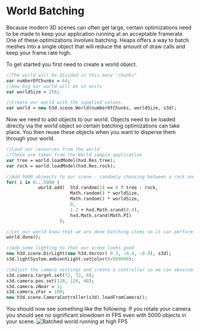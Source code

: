 # World Batching

Because modern 3D scenes can often get large, certain optimizations need to be made to keep your application running at an acceptable framerate. One of these optimizations involves batching. Heaps offers a way to batch meshes into a single object that will reduce the amount of draw calls and keep your frame rate high.

To get started you first need to create a world object.
```haxe
//The world will be divided in this many "chunks"
var numberOfChunks = 64;
//How big our world will be in units
var worldSize = 256;

//Create our world with the supplied values.
var world = new h3d.scene.World(numberOfChunks, worldSize, s3d);
```

Now we need to add objects to our world. Objects need to be loaded directly via the world object so certain batching optimizations can take place. You then reuse these objects when you want to disperse them through your world.

```haxe
//Loud our resources from the world
//These are taken from the World sample application
var tree = world.loadModel(hxd.Res.tree);
var rock = world.loadModel(hxd.Res.rock);

//Add 5000 objeects to our scene - randomly choosing between a rock and a tree
for( i in 0...5000 )
			world.add(  Std.random(2) == 0 ? tree : rock,
                        Math.random() * worldSize, 
                        Math.random() * worldSize, 
                        0, 
                        1.2 + hxd.Math.srand(0.4), 
                        hxd.Math.srand(Math.PI)
                    );

//Let our world know that we are done batching items so it can perform some optimizations
world.done();

//Add some lighting to that our scene looks good
new h3d.scene.DirLight(new h3d.Vector( 0.3, -0.4, -0.9), s3d);
s3d.lightSystem.ambientLight.setColor(0x909090);

//Adjust the camera settings and create a controller so we can observer our scene
s3d.camera.target.set(72, 72, 0);
s3d.camera.pos.set(120, 120, 40);
s3d.camera.zNear = 1;
s3d.camera.zFar = 100;
new h3d.scene.CameraController(s3d).loadFromCamera();
```

You should now see something like the following. If you rotate your camera you should see no significant slowdown in FPS even with 5000 objects in your scene.
![Batched world running at high FPS](img/h3d/world_batching.jpg)
